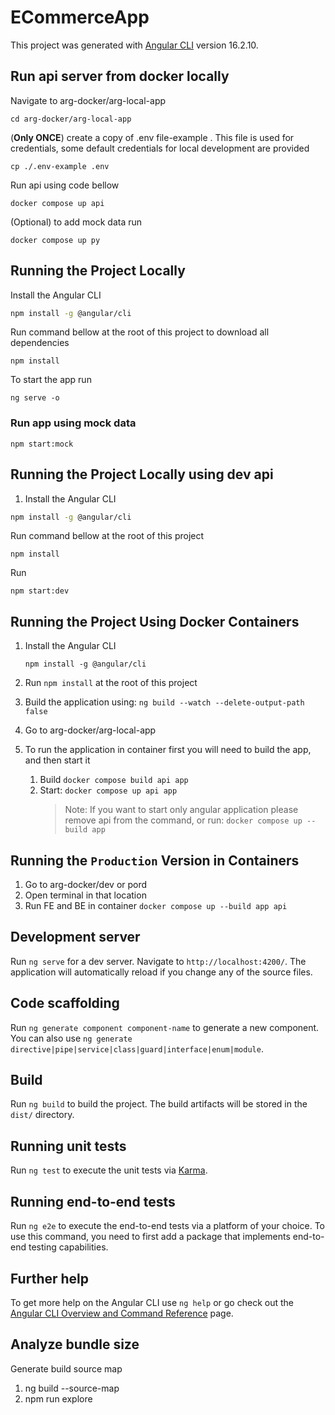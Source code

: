# ECommerceApp

This project was generated with [Angular CLI](https://github.com/angular/angular-cli) version 16.2.10.

## Run api server from docker locally

Navigate to arg-docker/arg-local-app

```shell
cd arg-docker/arg-local-app
```

(**Only ONCE**) create a copy of .env file-example . This file is used for credentials, some default credentials for local development are provided

```shell
cp ./.env-example .env
```

Run api using code bellow

```shell
docker compose up api
```

(Optional) to add mock data run

```shell
docker compose up py
```

## Running the Project Locally

Install the Angular CLI

```sh
npm install -g @angular/cli
```

Run command bellow at the root of this project to download all dependencies

```shell
npm install
```

To start the app run

```shell
ng serve -o
```

### Run app using mock data

```shell
npm start:mock
```

## Running the Project Locally using dev api

1. Install the Angular CLI

```sh
npm install -g @angular/cli
```

Run command bellow at the root of this project

```shell
npm install
```

Run

```shell
npm start:dev
```

## Running the Project Using Docker Containers

1. Install the Angular CLI

   `npm install -g @angular/cli`

2. Run `npm install` at the root of this project
3. Build the application using: `ng build --watch --delete-output-path false`
4. Go to arg-docker/arg-local-app
5. To run the application in container first you will need to build the app, and then start it
   1. Build `docker compose build api app`
   2. Start: `docker compose up api app`
      > Note: If you want to start only angular application please remove api from the command, or run: `docker compose up --build app`

## Running the `Production` Version in Containers

1. Go to arg-docker/dev or pord
2. Open terminal in that location
3. Run FE and BE in container `docker compose up --build app api`

## Development server

Run `ng serve` for a dev server. Navigate to `http://localhost:4200/`. The application will automatically reload if you change any of the source files.

## Code scaffolding

Run `ng generate component component-name` to generate a new component. You can also use `ng generate directive|pipe|service|class|guard|interface|enum|module`.

## Build

Run `ng build` to build the project. The build artifacts will be stored in the `dist/` directory.

## Running unit tests

Run `ng test` to execute the unit tests via [Karma](https://karma-runner.github.io).

## Running end-to-end tests

Run `ng e2e` to execute the end-to-end tests via a platform of your choice. To use this command, you need to first add a package that implements end-to-end testing capabilities.

## Further help

To get more help on the Angular CLI use `ng help` or go check out the [Angular CLI Overview and Command Reference](https://angular.io/cli) page.
 

## Analyze bundle size
Generate build source map
1. ng build --source-map
2. npm run explore 
